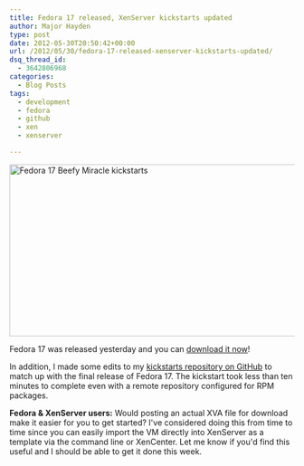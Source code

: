 ```yaml
---
title: Fedora 17 released, XenServer kickstarts updated
author: Major Hayden
type: post
date: 2012-05-30T20:50:42+00:00
url: /2012/05/30/fedora-17-released-xenserver-kickstarts-updated/
dsq_thread_id:
  - 3642806968
categories:
  - Blog Posts
tags:
  - development
  - fedora
  - github
  - xen
  - xenserver

---
```

[<img src="http://rackerhacker.com/wp-content/uploads/2012/05/its-a-beefy-miracle.png" alt="Fedora 17 Beefy Miracle kickstarts" title="Fedora 17 Beefy Miracle kickstarts" width="600" height="304" class="alignnone size-full wp-image-3383" srcset="/wp-content/uploads/2012/05/its-a-beefy-miracle.png 600w, /wp-content/uploads/2012/05/its-a-beefy-miracle-300x152.png 300w" sizes="(max-width: 600px) 100vw, 600px" />][1]

Fedora 17 was released yesterday and you can [download it now][2]!

In addition, I made some edits to my [kickstarts repository on GitHub][3] to match up with the final release of Fedora 17. The kickstart took less than ten minutes to complete even with a remote repository configured for RPM packages.

**Fedora & XenServer users:** Would posting an actual XVA file for download make it easier for you to get started? I've considered doing this from time to time since you can easily import the VM directly into XenServer as a template via the command line or XenCenter. Let me know if you'd find this useful and I should be able to get it done this week.

 [1]: http://rackerhacker.com/wp-content/uploads/2012/05/its-a-beefy-miracle.png
 [2]: http://fedoraproject.org/en/get-fedora-options
 [3]: https://github.com/rackerhacker/kickstarts
